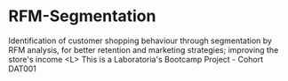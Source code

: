 # RFM-Segmentation
Identification of customer shopping behaviour through segmentation by RFM analysis, for better retention and marketing strategies; improving the store's income &lt;L> This is a Laboratoria's Bootcamp Project - Cohort DAT001
